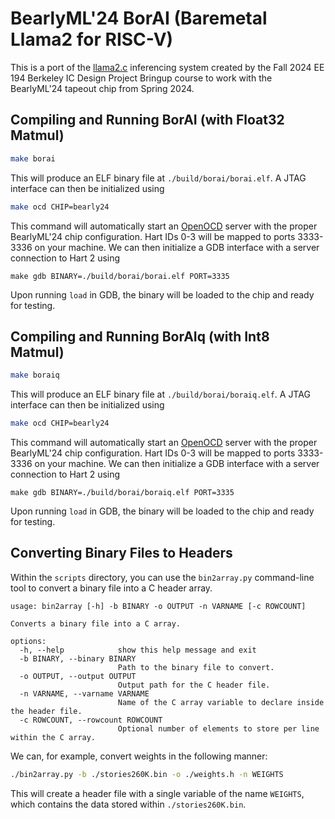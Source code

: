 # BearlyML'24 BorAI (Baremetal Llama2 for RISC-V)

This is a port of the [llama2.c](https://github.com/karpathy/llama2.c/tree/master) inferencing system created by the Fall 2024 EE 194 Berkeley IC Design Project Bringup course to work with the BearlyML'24 tapeout chip from Spring 2024.

## Compiling and Running BorAI (with Float32 Matmul)

```bash
make borai
```

This will produce an ELF binary file at `./build/borai/borai.elf`. A JTAG interface can then be initialized using

```bash
make ocd CHIP=bearly24
```

This command will automatically start an [OpenOCD](https://openocd.org/) server with the proper BearlyML'24 chip configuration. Hart IDs 0-3 will be mapped to ports 3333-3336 on your machine. We can then initialize a GDB interface with a server connection to Hart 2 using
```
make gdb BINARY=./build/borai/borai.elf PORT=3335
```

Upon running `load` in GDB, the binary will be loaded to the chip and ready for testing.

## Compiling and Running BorAIq (with Int8 Matmul)

```bash
make boraiq
```

This will produce an ELF binary file at `./build/borai/boraiq.elf`. A JTAG interface can then be initialized using

```bash
make ocd CHIP=bearly24
```

This command will automatically start an [OpenOCD](https://openocd.org/) server with the proper BearlyML'24 chip configuration. Hart IDs 0-3 will be mapped to ports 3333-3336 on your machine. We can then initialize a GDB interface with a server connection to Hart 2 using
```
make gdb BINARY=./build/borai/boraiq.elf PORT=3335
```


Upon running `load` in GDB, the binary will be loaded to the chip and ready for testing.

## Converting Binary Files to Headers

Within the `scripts` directory, you can use the `bin2array.py` command-line tool to convert a binary file into a C header array.

```
usage: bin2array [-h] -b BINARY -o OUTPUT -n VARNAME [-c ROWCOUNT]

Converts a binary file into a C array.

options:
  -h, --help            show this help message and exit
  -b BINARY, --binary BINARY
                        Path to the binary file to convert.
  -o OUTPUT, --output OUTPUT
                        Output path for the C header file.
  -n VARNAME, --varname VARNAME
                        Name of the C array variable to declare inside the header file.
  -c ROWCOUNT, --rowcount ROWCOUNT
                        Optional number of elements to store per line within the C array.
```

We can, for example, convert weights in the following manner:

```bash
./bin2array.py -b ./stories260K.bin -o ./weights.h -n WEIGHTS
```

This will create a header file with a single variable of the name `WEIGHTS`, which contains the data stored within `./stories260K.bin`.
